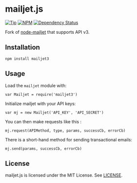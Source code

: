 mailjet.js
==========

[![Tip](https://img.shields.io/gratipay/EgoAleSum.svg?style=flat)](https://gratipay.com/EgoAleSum)
[![NPM](https://img.shields.io/npm/v/mailjet3.svg?style=flat)](https://www.npmjs.org/package/mailjet3)
[![Dependency Status](https://david-dm.org/egoalesum/mailjet3.js.svg?style=flat)](https://david-dm.org/egoalesum/mailjet3.js)

Fork of [node-mailjet](https://github.com/mailjet/node-mailjet) that supports API v3.

Installation
------------

    npm install mailjet3

Usage
-----

Load the `mailjet` module with:

	var Mailjet = require('mailjet3')

Initialize mailjet with your API keys:

	var mj = new Mailjet('API_KEY', 'API_SECRET')

You can then make requests like this :

	mj.request(APIMethod, type, params, successCb, errorCb)

There is a short-hand method for sending transactional emails:

	mj.send(params, successCb, errorCb)


License
-------

mailjet.js is licensed under the MIT License. See [LICENSE](LICENSE.md).

